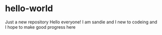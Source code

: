 # hello-world
Just a new repository
Hello everyone!
I am sandie and I new to codeing and I hope to make good progress here
